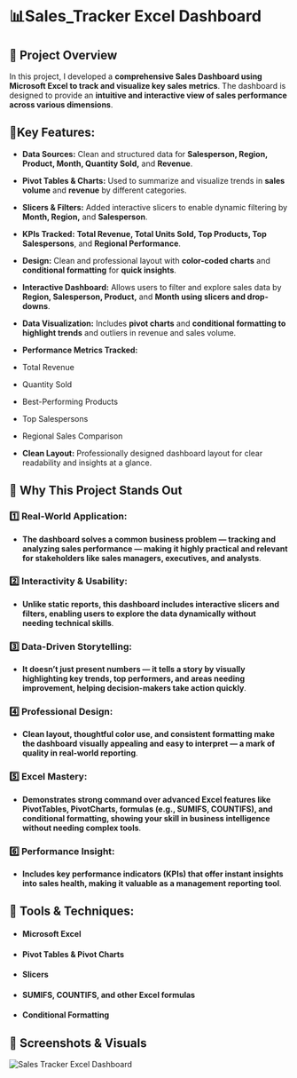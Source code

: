 # 📊Sales_Tracker Excel Dashboard

## 🚀 Project Overview
In this project, I developed a **comprehensive Sales Dashboard using Microsoft Excel to track and visualize key sales metrics**. The dashboard is designed to provide an **intuitive and interactive view of sales performance across various dimensions**.

## 📌Key Features:

- **Data Sources:** Clean and structured data for **Salesperson, Region, Product, Month, Quantity Sold,** and **Revenue**.

- **Pivot Tables & Charts:** Used to summarize and visualize trends in **sales volume** and **revenue** by different categories.

- **Slicers & Filters:** Added interactive slicers to enable dynamic filtering by **Month, Region,** and **Salesperson**.

- **KPIs Tracked:** **Total Revenue, Total Units Sold, Top Products, Top Salespersons**, and **Regional Performance**.

- **Design:** Clean and professional layout with **color-coded charts** and **conditional formatting** for **quick insights**.

- **Interactive Dashboard:** Allows users to filter and explore sales data by **Region, Salesperson, Product,** and **Month using slicers and drop-downs**.

- **Data Visualization:** Includes **pivot charts** and **conditional formatting to highlight trends** and outliers in revenue and sales volume.

- **Performance Metrics Tracked:**
- Total Revenue
- Quantity Sold
- Best-Performing Products
- Top Salespersons
- Regional Sales Comparison

- **Clean Layout:** Professionally designed dashboard layout for clear readability and insights at a glance.

## 🌟 Why This Project Stands Out

### 1️⃣ Real-World Application:
- **The dashboard solves a common business problem — tracking and analyzing sales performance — making it highly practical and relevant for stakeholders like sales managers, executives, and analysts**.

### 2️⃣ Interactivity & Usability:
- **Unlike static reports, this dashboard includes interactive slicers and filters, enabling users to explore the data dynamically without needing technical skills**.

### 3️⃣ Data-Driven Storytelling:
- **It doesn’t just present numbers — it tells a story by visually highlighting key trends, top performers, and areas needing improvement, helping decision-makers take action quickly**.

### 4️⃣ Professional Design:
- **Clean layout, thoughtful color use, and consistent formatting make the dashboard visually appealing and easy to interpret — a mark of quality in real-world reporting**.

### 5️⃣ Excel Mastery:
- **Demonstrates strong command over advanced Excel features like PivotTables, PivotCharts, formulas (e.g., SUMIFS, COUNTIFS), and conditional formatting, showing your skill in business intelligence without needing complex tools**.

### 6️⃣ Performance Insight:
- **Includes key performance indicators (KPIs) that offer instant insights into sales health, making it valuable as a management reporting tool**.

## 🧰 **Tools & Techniques:**
- #### **Microsoft Excel**

- #### **Pivot Tables & Pivot Charts**

- #### **Slicers**

- #### **SUMIFS, COUNTIFS, and other Excel formulas**

- #### **Conditional Formatting** <br />

## 📸 **Screenshots & Visuals**
![Sales Tracker Excel Dashboard](https://github.com/user-attachments/assets/889e2766-3aec-4720-ab8f-5ef7820040d5)
